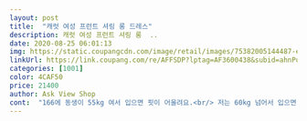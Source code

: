 ```yaml
---
layout: post 
title:  "캐럿 여성 프런트 셔링 롱 드레스" 
description: 캐럿 여성 프런트 셔링 롱  ..
date: 2020-08-25 06:01:13 
img: https://static.coupangcdn.com/image/retail/images/75382005144487-ec973d97-5cc8-4970-b06e-52ed97ae891a.jpg 
linkUrl: https://link.coupang.com/re/AFFSDP?lptag=AF3600438&subid=ahnPublicAsk&pageKey=1762958365&itemId=3002429420&vendorItemId=70990664978&traceid=V0-113-9153d0299eaded74 
categories: [1001] 
color: 4CAF50 
price: 21400 
author: Ask View Shop 
cont:  "166에 동생이 55kg 여서 입으면 핏이 어울려요.<br/> 저는 60kg 넘어서 입으면 괜찮긴한데 그건 살때문이겠져.<br/>.<br/>;; ㅋㅋ 여성여성하고 색상은 톤다운된 그린색이 첨 시도해보는 색이라서 약간 걱정했는데  생각보다 이쁘고 골드 악세사리랑 매치하면 이쁠거같아요.<br/> 재질은 가볍고 여름에 시원하게 입을 거같아요.<br/> 안입은 것처럼? 옷이 얇은데 비침은 많이 없고 속치마는 없고요.<br/><br/>170에 통통66 길이도 알맞고 시원한 원단입니다<br/>가성비 굿^^<br/>강추해요!<br/>받아보니 굿 이예요<br/>별로 비치지는 않는 소재에요<br/>살이 찐후로는 왠만하면 안들어가서 반품인데<br/>섬유종류가 표기되지 않아 망서렸는데<br/>아주 고급지진 않지만 한여름에도 좋을 듯합니다^^<br/>여튼 만족합니다 잘 입을게요^^<br/>완전 가볍고 얇은데<br/>이거 사이즈 좋아요<br/>이거 편하게 맞아요!<br/>저 가슴이 특히 좀 있거든요 근데 괜찮아요!<br/>" 
---
```

